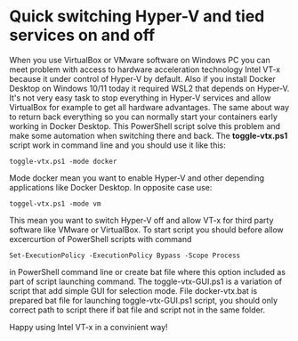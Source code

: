 # Quick switching Hyper-V and tied services on and off

When you use VirtualBox or VMware software on Windows PC you can meet problem with access to hardware acceleration technology Intel VT-x because it under control of Hyper-V by default. Also if you install Docker Desktop on Windows 10/11 today it required WSL2 that depends on Hyper-V. It's not very easy task to stop everything in Hyper-V services and allow VirtualBox for example to get all hardware advantages. The same about way to return back everything so you can normally start your containers early working in Docker Desktop. This PowerShell script solve this problem and make some automation when switching there and back. The **toggle-vtx.ps1** script work in command line and you should use it like this:

`toggle-vtx.ps1 -mode docker`

Mode docker mean you want to enable Hyper-V and other depending applications like Docker Desktop. In opposite case use:

`toggel-vtx.ps1 -mode vm`

This mean you want to switch Hyper-V off and allow VT-x for third party software like VMware or VirtualBox.
To start script you should before allow excercurtion of PowerShell scripts with command

`Set-ExecutionPolicy -ExecutionPolicy Bypass -Scope Process`

in PowerShell command line or create bat file where this option included as part of script launching command.
The toggle-vtx-GUI.ps1 is a variation of script that add simple GUI for selection mode.
File docker-vtx.bat is prepared bat file for launching toggle-vtx-GUI.ps1 script, you should only correct path to script there if bat file and script not in the same folder.

Happy using Intel VT-x in a convinient way!
